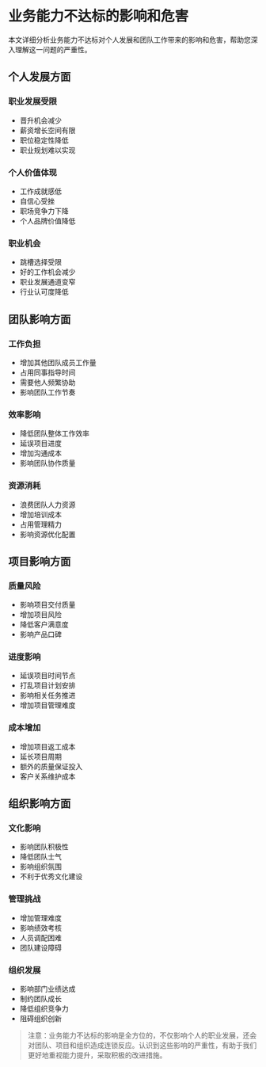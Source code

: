 # 业务能力不达标的影响和危害

本文详细分析业务能力不达标对个人发展和团队工作带来的影响和危害，帮助您深入理解这一问题的严重性。

## 个人发展方面

### 职业发展受限
- 晋升机会减少
- 薪资增长空间有限
- 职位稳定性降低
- 职业规划难以实现

### 个人价值体现
- 工作成就感低
- 自信心受挫
- 职场竞争力下降
- 个人品牌价值降低

### 职业机会
- 跳槽选择受限
- 好的工作机会减少
- 职业发展通道变窄
- 行业认可度降低

## 团队影响方面

### 工作负担
- 增加其他团队成员工作量
- 占用同事指导时间
- 需要他人频繁协助
- 影响团队工作节奏

### 效率影响
- 降低团队整体工作效率
- 延误项目进度
- 增加沟通成本
- 影响团队协作质量

### 资源消耗
- 浪费团队人力资源
- 增加培训成本
- 占用管理精力
- 影响资源优化配置

## 项目影响方面

### 质量风险
- 影响项目交付质量
- 增加项目风险
- 降低客户满意度
- 影响产品口碑

### 进度影响
- 延误项目时间节点
- 打乱项目计划安排
- 影响相关任务推进
- 增加项目管理难度

### 成本增加
- 增加项目返工成本
- 延长项目周期
- 额外的质量保证投入
- 客户关系维护成本

## 组织影响方面

### 文化影响
- 影响团队积极性
- 降低团队士气
- 影响组织氛围
- 不利于优秀文化建设

### 管理挑战
- 增加管理难度
- 影响绩效考核
- 人员调配困难
- 团队建设障碍

### 组织发展
- 影响部门业绩达成
- 制约团队成长
- 降低组织竞争力
- 阻碍组织创新

> 注意：业务能力不达标的影响是全方位的，不仅影响个人的职业发展，还会对团队、项目和组织造成连锁反应。认识到这些影响的严重性，有助于我们更好地重视能力提升，采取积极的改进措施。
